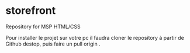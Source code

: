 # storefront
Repository for MSP HTML/CSS

Pour installer le projet sur votre pc il faudra cloner le repository à partir de Github destop, puis faire un pull origin .